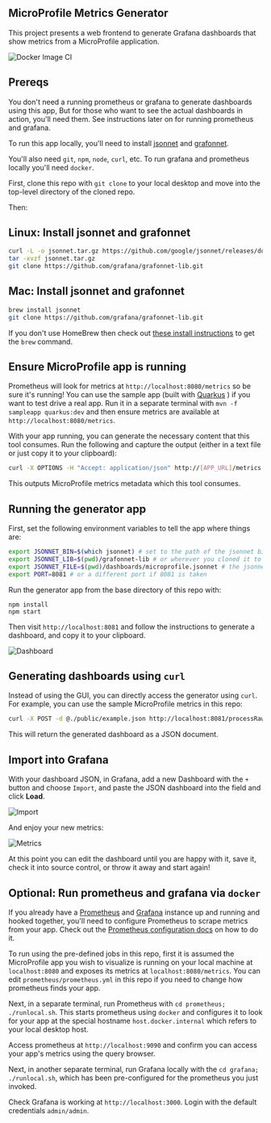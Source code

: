 ## MicroProfile Metrics Generator

This project presents a web frontend to generate Grafana dashboards that show metrics from
a MicroProfile application.

![Docker Image CI](https://github.com/jamesfalkner/microprofile-grafana/workflows/Docker%20Image%20CI/badge.svg)

## Prereqs

You don't need a running prometheus or grafana to generate dashboards using this app, But for those who want to see the actual dashboards in action, you'll need them. See instructions later on for running prometheus and grafana.

To run this app locally, you'll need to install [jsonnet](https://jsonnet.org/) and [grafonnet](https://grafana.github.io/grafonnet-lib/).

You'll also need `git`, `npm`, `node`, `curl`, etc. To run grafana and prometheus locally you'll need `docker`.

First, clone this repo with `git clone` to your local desktop and move into the top-level directory of the cloned repo.

Then:

## Linux: Install jsonnet and grafonnet

```sh
curl -L -o jsonnet.tar.gz https://github.com/google/jsonnet/releases/download/v0.16.0/jsonnet-bin-v0.16.0-linux.tar.gz
tar -xvzf jsonnet.tar.gz
git clone https://github.com/grafana/grafonnet-lib.git
```

## Mac: Install jsonnet and grafonnet

```sh
brew install jsonnet
git clone https://github.com/grafana/grafonnet-lib.git
```

If you don't use HomeBrew then check out [these install instructions](https://github.com/google/jsonnet#packages) to get the `brew` command.

## Ensure MicroProfile app is running

Prometheus will look for metrics at `http://localhost:8080/metrics` so be sure it's running! You can use the sample app (built with [Quarkus](https://quarkus.io) ) if you want to test drive a real app. Run it in a separate terminal with `mvn -f sampleapp quarkus:dev` and then ensure metrics are available at `http://localhost:8080/metrics`.

With your app running, you can generate the necessary content that this tool consumes. Run the following and capture the output (either in a text file or just copy it to your clipboard):

```sh
curl -X OPTIONS -H "Accept: application/json" http://[APP_URL]/metrics
```

This outputs MicroProfile metrics metadata which this tool consumes.

## Running the generator app

First, set the following environment variables to tell the app where things are:

```sh
export JSONNET_BIN=$(which jsonnet) # set to the path of the jsonnet binary
export JSONNET_LIB=$(pwd)/grafonnet-lib # or wherever you cloned it to
export JSONNET_FILE=$(pwd)/dashboards/microprofile.jsonnet # the jsonnet processor for microprofile metrics
export PORT=8081 # or a different port if 8081 is taken
```

Run the generator app from the base directory of this repo with:

```
npm install
npm start
```

Then visit `http://localhost:8081` and follow the instructions to generate a dashboard, and copy it to your clipboard.

![Dashboard](images/dash.png)

## Generating dashboards using `curl`

Instead of using the GUI, you can directly access the generator using `curl`. For example, you can use the sample MicroProfile metrics in this repo:

```sh
curl -X POST -d @./public/example.json http://localhost:8081/processRaw
```

This will return the generated dashboard as a JSON document.

## Import into Grafana

With your dashboard JSON, in Grafana, add a new Dashboard with the `+` button and choose `Import`, and paste the JSON dashboard into the field and click **Load**.

![Import](images/import.png)

And enjoy your new metrics:

![Metrics](images/grafana.png)

At this point you can edit the dashboard until you are happy with it, save it, check it into source control, or throw it away and start again!

## Optional: Run prometheus and grafana via `docker`

If you already have a [Prometheus](https://prometheus.io/) and [Grafana](https://grafana.com/) instance up and running and hooked together, you'll need to configure Prometheus to scrape metrics from your app. Check out the [Prometheus configuration docs](https://prometheus.io/docs/prometheus/latest/configuration/configuration/) on how to do it.

To run using the pre-defined jobs in this repo, first it is assumed the MicroProfile app you wish to visualize is running on your local machine at `localhost:8080` and exposes its metrics at `localhost:8080/metrics`. You can edit `prometheus/prometheus.yml` in this repo if you need to change how prometheus finds your app.

Next, in a separate terminal, run Prometheus with `cd prometheus; ./runlocal.sh`. This starts prometheus using `docker` and configures it to look for your app at the special hostname `host.docker.internal` which refers to your local desktop host.

Access prometheus at `http://localhost:9090` and confirm you can access your app's metrics using the query browser.

Next, in another separate terminal, run Grafana locally with the `cd grafana; ./runlocal.sh`, which has been pre-configured for the prometheus you just invoked.

Check Grafana is working at `http://localhost:3000`. Login with the default credentials `admin/admin`.
